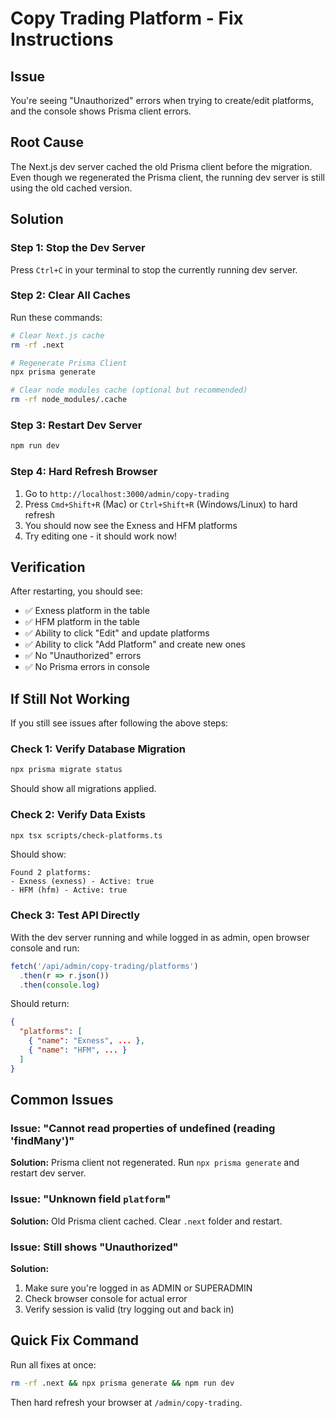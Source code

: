 # Copy Trading Platform - Fix Instructions

## Issue
You're seeing "Unauthorized" errors when trying to create/edit platforms, and the console shows Prisma client errors.

## Root Cause
The Next.js dev server cached the old Prisma client before the migration. Even though we regenerated the Prisma client, the running dev server is still using the old cached version.

## Solution

### Step 1: Stop the Dev Server
Press `Ctrl+C` in your terminal to stop the currently running dev server.

### Step 2: Clear All Caches
Run these commands:
```bash
# Clear Next.js cache
rm -rf .next

# Regenerate Prisma Client
npx prisma generate

# Clear node modules cache (optional but recommended)
rm -rf node_modules/.cache
```

### Step 3: Restart Dev Server
```bash
npm run dev
```

### Step 4: Hard Refresh Browser
1. Go to `http://localhost:3000/admin/copy-trading`
2. Press `Cmd+Shift+R` (Mac) or `Ctrl+Shift+R` (Windows/Linux) to hard refresh
3. You should now see the Exness and HFM platforms
4. Try editing one - it should work now!

## Verification

After restarting, you should see:
- ✅ Exness platform in the table
- ✅ HFM platform in the table
- ✅ Ability to click "Edit" and update platforms
- ✅ Ability to click "Add Platform" and create new ones
- ✅ No "Unauthorized" errors
- ✅ No Prisma errors in console

## If Still Not Working

If you still see issues after following the above steps:

### Check 1: Verify Database Migration
```bash
npx prisma migrate status
```

Should show all migrations applied.

### Check 2: Verify Data Exists
```bash
npx tsx scripts/check-platforms.ts
```

Should show:
```
Found 2 platforms:
- Exness (exness) - Active: true
- HFM (hfm) - Active: true
```

### Check 3: Test API Directly
With the dev server running and while logged in as admin, open browser console and run:
```javascript
fetch('/api/admin/copy-trading/platforms')
  .then(r => r.json())
  .then(console.log)
```

Should return:
```json
{
  "platforms": [
    { "name": "Exness", ... },
    { "name": "HFM", ... }
  ]
}
```

## Common Issues

### Issue: "Cannot read properties of undefined (reading 'findMany')"
**Solution:** Prisma client not regenerated. Run `npx prisma generate` and restart dev server.

### Issue: "Unknown field `platform`"
**Solution:** Old Prisma client cached. Clear `.next` folder and restart.

### Issue: Still shows "Unauthorized"
**Solution:** 
1. Make sure you're logged in as ADMIN or SUPERADMIN
2. Check browser console for actual error
3. Verify session is valid (try logging out and back in)

## Quick Fix Command

Run all fixes at once:
```bash
rm -rf .next && npx prisma generate && npm run dev
```

Then hard refresh your browser at `/admin/copy-trading`.

